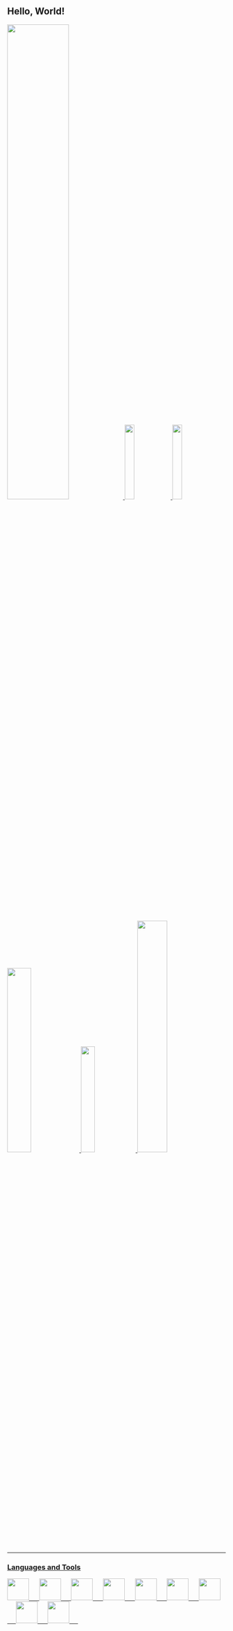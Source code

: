 ## Hello, World!

<div align="left">
  <a href="https://github.com/22kun">
  <img width="53%" src="https://github-readme-stats.vercel.app/api?username=artuuuuuuuuuur&show_icons=true&theme=dark&include_all_commits=true&count_private=true"/>
  <img width="21%" src="https://encrypted-tbn0.gstatic.com/images?q=tbn:ANd9GcRTB1XNd7zac9ZAJs3LHlgHbGdhVsjyohiqHQ&usqp=CAU"> 
  <img width="21%" src="https://64.media.tumblr.com/8d886acaa51047616688ccff3c120362/tumblr_pmm9k29rDT1w1zmya_500.jpg">
</div>
  
<div align= "left">
  <img width="33%" src="https://64.media.tumblr.com/d872ee2d15798315436e69164b94518d/653f8899b72d638a-e8/s540x810/65ff68953d798221a4a4b001f20cdf94dc699217.gifv">
  <img width="25%" src="https://static.fandomspot.com/images/05/6906/10-edward-wong-cowboy-bebop-anime.jpg">
  <img width="37%" src="https://github-readme-stats.vercel.app/api/top-langs/?username=artuuuuuuuuuur&layout=compact&langs_count=7&theme=dark">
</div>  

<hr>

### Languages and Tools

  <div align="left"> 
   <img height="50px" src="https://user-images.githubusercontent.com/97131923/211674443-af147434-961f-4c3b-aaf2-f480fc4a6787.png"> &nbsp;&nbsp;&nbsp;&nbsp;
   <img height="50px" src="https://upload.wikimedia.org/wikipedia/commons/6/6a/JavaScript-logo.png"> &nbsp;&nbsp;&nbsp;&nbsp;
   <img height="50px" src="https://cdn.icon-icons.com/icons2/2107/PNG/512/file_type_html_icon_130541.png"> &nbsp;&nbsp;&nbsp;&nbsp;
   <img height="50px" src="https://logospng.org/download/css-3/logo-css-3-768.png"> &nbsp;&nbsp;&nbsp;&nbsp;
   <img height="50px" src="https://upload.wikimedia.org/wikipedia/commons/thumb/a/a7/React-icon.svg/2300px-React-icon.svg.png"> &nbsp;&nbsp;&nbsp;&nbsp;
   <img height="50px" src="https://user-images.githubusercontent.com/97131923/211676188-c59f41e2-3136-412a-be90-7e2d3839ae6a.png"> &nbsp;&nbsp;&nbsp;&nbsp;
   <img height="50px" src="https://upload.wikimedia.org/wikipedia/commons/7/7e/Dart-logo.png"> &nbsp;&nbsp;&nbsp;&nbsp;
   <img height="50px" src="https://assets-global.website-files.com/6047a9e35e5dc54ac86ddd90/63018720eab248248ff88ee3_1bd86e15.png"> &nbsp;&nbsp;&nbsp;&nbsp;
   <img height="50px" src="https://upload.wikimedia.org/wikipedia/commons/3/33/Figma-logo.svg"> &nbsp;&nbsp;&nbsp;&nbsp;


  </div>
